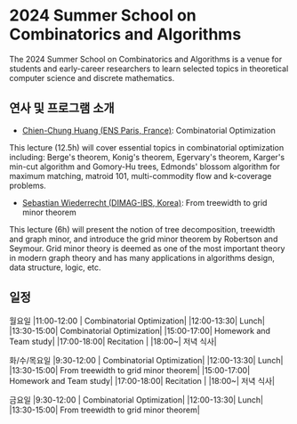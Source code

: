 2024 Summer School on Combinatorics and Algorithms
====================

The 2024 Summer School on Combinatorics and Algorithms is a venue for students and early-career researchers to learn selected topics in theoretical computer science and discrete mathematics.  

연사 및 프로그램 소개
---------------------
- [Chien-Chung Huang (ENS Paris, France)](https://www.di.ens.fr/~cchuang/): Combinatorial Optimization

This lecture (12.5h) will cover essential topics in combinatorial optimization including: Berge's theorem, Konig's theorem, Egervary's theorem, Karger's min-cut algorithm and Gomory-Hu trees, Edmonds' blossom algorithm for maximum matching, matroid 101, multi-commodity flow and k-coverage problems.

- [Sebastian Wiederrecht (DIMAG-IBS, Korea)](https://www.wiederrecht.com/): From treewidth to grid minor theorem

This lecture (6h) will present the notion of tree decomposition, treewidth and graph minor, and introduce the grid minor theorem by Robertson and Seymour. Grid minor theory is deemed as one of the most important theory in modern graph theory and has many applications in algorithms design, data structure, logic, etc. 
  
일정
---------------------  
월요일
|11:00-12:00 | Combinatorial Optimization|
|12:00-13:30| Lunch|
|13:30-15:00| Combinatorial Optimization|
|15:00-17:00| Homework and Team study|
|17:00-18:00| Recitation |
|18:00~| 저녁 식사|

화/수/목요일
|9:30-12:00 | Combinatorial Optimization|
|12:00-13:30| Lunch|
|13:30-15:00| From treewidth to grid minor theorem|
|15:00-17:00| Homework and Team study|
|17:00-18:00| Recitation |
|18:00~| 저녁 식사|

금요일
|9:30-12:00 | Combinatorial Optimization|
|12:00-13:30| Lunch|
|13:30-15:00| From treewidth to grid minor theorem|

